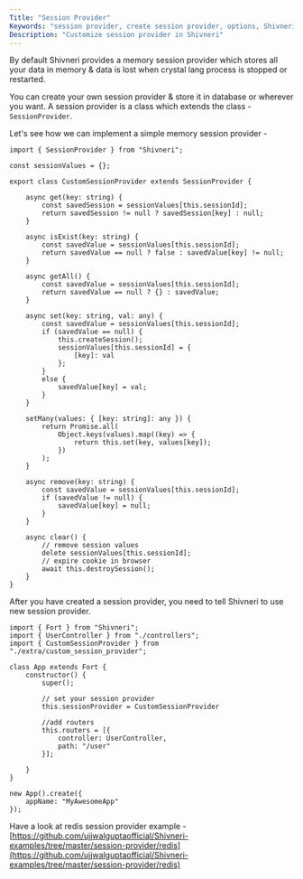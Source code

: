 ```yaml
---
Title: "Session Provider"
Keywords: "session provider, create session provider, options, Shivneri, crystal lang"
Description: "Customize session provider in Shivneri"
---
```


By default Shivneri provides a memory session provider which stores all your data in memory & data is lost when crystal lang process is stopped or restarted.

You can create your own session provider & store it in database or wherever you want. A session provider is a class which extends the class - `SessionProvider`.

Let's see how we can implement a simple memory session provider - 

```
import { SessionProvider } from "Shivneri";

const sessionValues = {};

export class CustomSessionProvider extends SessionProvider {

    async get(key: string) {
        const savedSession = sessionValues[this.sessionId];
        return savedSession != null ? savedSession[key] : null;
    }

    async isExist(key: string) {
        const savedValue = sessionValues[this.sessionId];
        return savedValue == null ? false : savedValue[key] != null;
    }

    async getAll() {
        const savedValue = sessionValues[this.sessionId];
        return savedValue == null ? {} : savedValue;
    }

    async set(key: string, val: any) {
        const savedValue = sessionValues[this.sessionId];
        if (savedValue == null) {
            this.createSession();
            sessionValues[this.sessionId] = {
                [key]: val
            };
        }
        else {
            savedValue[key] = val;
        }
    }

    setMany(values: { [key: string]: any }) {
        return Promise.all(
            Object.keys(values).map((key) => {
                return this.set(key, values[key]);
            })
        );
    }

    async remove(key: string) {
        const savedValue = sessionValues[this.sessionId];
        if (savedValue != null) {
            savedValue[key] = null;
        }
    }

    async clear() {
        // remove session values
        delete sessionValues[this.sessionId];
        // expire cookie in browser
        await this.destroySession();
    }
}

```

After you have created a session provider, you need to tell Shivneri to use new session provider.

```
import { Fort } from "Shivneri";
import { UserController } from "./controllers";
import { CustomSessionProvider } from "./extra/custom_session_provider";

class App extends Fort {
    constructor() {
        super();

        // set your session provider
        this.sessionProvider = CustomSessionProvider

        //add routers
        this.routers = [{
            controller: UserController,
            path: "/user"
        }];
        
    }
}

new App().create({
    appName: "MyAwesomeApp"
});
```

Have a look at redis session provider example - [https://github.com/ujjwalguptaofficial/Shivneri-examples/tree/master/session-provider/redis](https://github.com/ujjwalguptaofficial/Shivneri-examples/tree/master/session-provider/redis)